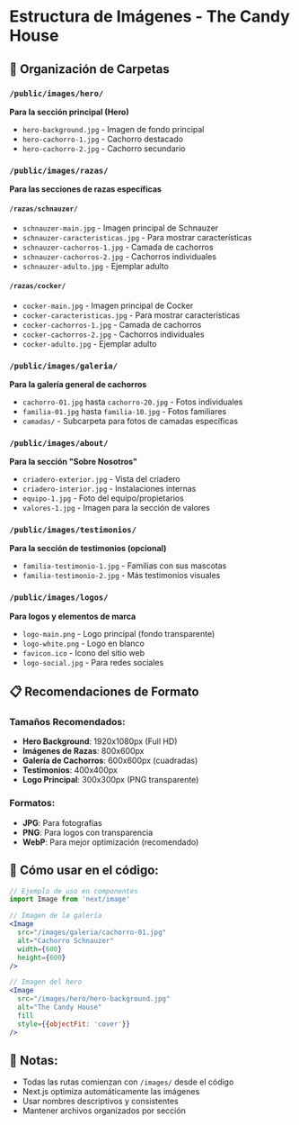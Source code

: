 # Estructura de Imágenes - The Candy House

## 📁 Organización de Carpetas

### `/public/images/hero/`
**Para la sección principal (Hero)**
- `hero-background.jpg` - Imagen de fondo principal
- `hero-cachorro-1.jpg` - Cachorro destacado
- `hero-cachorro-2.jpg` - Cachorro secundario

### `/public/images/razas/`
**Para las secciones de razas específicas**

#### `/razas/schnauzer/`
- `schnauzer-main.jpg` - Imagen principal de Schnauzer
- `schnauzer-caracteristicas.jpg` - Para mostrar características
- `schnauzer-cachorros-1.jpg` - Camada de cachorros
- `schnauzer-cachorros-2.jpg` - Cachorros individuales
- `schnauzer-adulto.jpg` - Ejemplar adulto

#### `/razas/cocker/`
- `cocker-main.jpg` - Imagen principal de Cocker
- `cocker-caracteristicas.jpg` - Para mostrar características
- `cocker-cachorros-1.jpg` - Camada de cachorros
- `cocker-cachorros-2.jpg` - Cachorros individuales
- `cocker-adulto.jpg` - Ejemplar adulto

### `/public/images/galeria/`
**Para la galería general de cachorros**
- `cachorro-01.jpg` hasta `cachorro-20.jpg` - Fotos individuales
- `familia-01.jpg` hasta `familia-10.jpg` - Fotos familiares
- `camadas/` - Subcarpeta para fotos de camadas específicas

### `/public/images/about/`
**Para la sección "Sobre Nosotros"**
- `criadero-exterior.jpg` - Vista del criadero
- `criadero-interior.jpg` - Instalaciones internas
- `equipo-1.jpg` - Foto del equipo/propietarios
- `valores-1.jpg` - Imagen para la sección de valores

### `/public/images/testimonios/`
**Para la sección de testimonios (opcional)**
- `familia-testimonio-1.jpg` - Familias con sus mascotas
- `familia-testimonio-2.jpg` - Más testimonios visuales

### `/public/images/logos/`
**Para logos y elementos de marca**
- `logo-main.png` - Logo principal (fondo transparente)
- `logo-white.png` - Logo en blanco
- `favicon.ico` - Icono del sitio web
- `logo-social.jpg` - Para redes sociales

## 📋 Recomendaciones de Formato

### Tamaños Recomendados:
- **Hero Background**: 1920x1080px (Full HD)
- **Imágenes de Razas**: 800x600px
- **Galería de Cachorros**: 600x600px (cuadradas)
- **Testimonios**: 400x400px
- **Logo Principal**: 300x300px (PNG transparente)

### Formatos:
- **JPG**: Para fotografías
- **PNG**: Para logos con transparencia
- **WebP**: Para mejor optimización (recomendado)

## 🔧 Cómo usar en el código:

```jsx
// Ejemplo de uso en componentes
import Image from 'next/image'

// Imagen de la galería
<Image 
  src="/images/galeria/cachorro-01.jpg" 
  alt="Cachorro Schnauzer" 
  width={600} 
  height={600} 
/>

// Imagen del hero
<Image 
  src="/images/hero/hero-background.jpg" 
  alt="The Candy House" 
  fill 
  style={{objectFit: 'cover'}} 
/>
```

## 📝 Notas:
- Todas las rutas comienzan con `/images/` desde el código
- Next.js optimiza automáticamente las imágenes
- Usar nombres descriptivos y consistentes
- Mantener archivos organizados por sección

